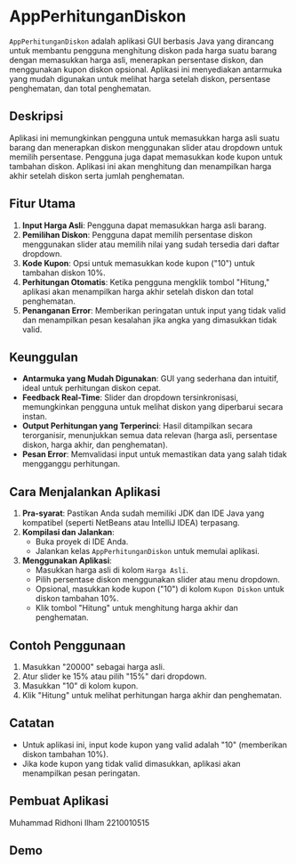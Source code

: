 # AppPerhitunganDiskon

`AppPerhitunganDiskon` adalah aplikasi GUI berbasis Java yang dirancang untuk membantu pengguna menghitung diskon pada harga suatu barang dengan memasukkan harga asli, menerapkan persentase diskon, dan menggunakan kupon diskon opsional. Aplikasi ini menyediakan antarmuka yang mudah digunakan untuk melihat harga setelah diskon, persentase penghematan, dan total penghematan.

## Deskripsi

Aplikasi ini memungkinkan pengguna untuk memasukkan harga asli suatu barang dan menerapkan diskon menggunakan slider atau dropdown untuk memilih persentase. Pengguna juga dapat memasukkan kode kupon untuk tambahan diskon. Aplikasi ini akan menghitung dan menampilkan harga akhir setelah diskon serta jumlah penghematan.

## Fitur Utama

1. **Input Harga Asli**: Pengguna dapat memasukkan harga asli barang.
2. **Pemilihan Diskon**: Pengguna dapat memilih persentase diskon menggunakan slider atau memilih nilai yang sudah tersedia dari daftar dropdown.
3. **Kode Kupon**: Opsi untuk memasukkan kode kupon ("10") untuk tambahan diskon 10%.
4. **Perhitungan Otomatis**: Ketika pengguna mengklik tombol "Hitung," aplikasi akan menampilkan harga akhir setelah diskon dan total penghematan.
5. **Penanganan Error**: Memberikan peringatan untuk input yang tidak valid dan menampilkan pesan kesalahan jika angka yang dimasukkan tidak valid.

## Keunggulan

- **Antarmuka yang Mudah Digunakan**: GUI yang sederhana dan intuitif, ideal untuk perhitungan diskon cepat.
- **Feedback Real-Time**: Slider dan dropdown tersinkronisasi, memungkinkan pengguna untuk melihat diskon yang diperbarui secara instan.
- **Output Perhitungan yang Terperinci**: Hasil ditampilkan secara terorganisir, menunjukkan semua data relevan (harga asli, persentase diskon, harga akhir, dan penghematan).
- **Pesan Error**: Memvalidasi input untuk memastikan data yang salah tidak mengganggu perhitungan.

## Cara Menjalankan Aplikasi

1. **Pra-syarat**: Pastikan Anda sudah memiliki JDK dan IDE Java yang kompatibel (seperti NetBeans atau IntelliJ IDEA) terpasang.
2. **Kompilasi dan Jalankan**:
   - Buka proyek di IDE Anda.
   - Jalankan kelas `AppPerhitunganDiskon` untuk memulai aplikasi.
3. **Menggunakan Aplikasi**:
   - Masukkan harga asli di kolom `Harga Asli`.
   - Pilih persentase diskon menggunakan slider atau menu dropdown.
   - Opsional, masukkan kode kupon ("10") di kolom `Kupon Diskon` untuk diskon tambahan 10%.
   - Klik tombol "Hitung" untuk menghitung harga akhir dan penghematan.

## Contoh Penggunaan

1. Masukkan "20000" sebagai harga asli.
2. Atur slider ke 15% atau pilih "15%" dari dropdown.
3. Masukkan "10" di kolom kupon.
4. Klik "Hitung" untuk melihat perhitungan harga akhir dan penghematan.

## Catatan

- Untuk aplikasi ini, input kode kupon yang valid adalah "10" (memberikan diskon tambahan 10%).
- Jika kode kupon yang tidak valid dimasukkan, aplikasi akan menampilkan pesan peringatan.

## Pembuat Aplikasi
Muhammad Ridhoni Ilham 2210010515

## Demo
